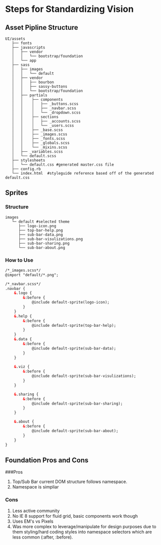 Steps for Standardizing Vision
====

## Asset Pipline Structure

```UI/assets
UI/assets
   ├── fonts
   ├── javascripts
   │   ├── vendor
   │   │   └── bootstrap/foundation
   │   └── app
   ├── sass
   │   ├── images
   │   │   └── default
   │   ├── vendor
   │   │   ├── bourbon
   │   │   ├── sassy-buttons
   │   │   └── bootstrap/foundation
   │   ├── partials
   │   │    ├── components
   │   │    │   ├── _buttons.scss
   │   │    │   ├── _navbar.scss
   │   │    │   └── _dropdown.scss
   │   │    ├── sections
   │   │    │   ├── _accounts.scss
   │   │    │   └── _users.scss
   │   │    ├── _base.scss
   │   │    ├── _images.scss
   │   │    ├── _fonts.scss
   │   │    ├── _globals.scss
   │   │    └── _mixins.scss
   │   ├── _variables.scss
   │   └── default.scss
   ├── stylesheets
   │   └── default.css #generated master.css file
   ├── config.rb
   └── index.html  #styleguide reference based off of the generated default.css 
```

## Sprites
### Structure
```Sprites
images
   └─ default #selected theme
      ├── logo-icon.png
      ├── top-bar-help.png
      ├── sub-bar-data.png
      ├── sub-bar-visulizations.png
      ├── sub-bar-sharing.png
      └── sub-bar-about.png
```

### How to Use
```html
/*_images.scss*/
@import "default/*.png";
```

```html
/*_navbar.scss*/
.navbar {
	&.logo {
		&:before {
			@include default-sprite(logo-icon);	
		}
	}
	&.help {
		&:before {
			@include default-sprite(top-bar-help);	
		}
	}
	&.data {
		&:before {
			@include default-sprite(sub-bar-data);	
		}
	}
	
	&.viz {
		&:before {
			@include default-sprite(sub-bar-visulizations);	
		}
	}

	&.sharing {
		&:before {
			@include default-sprite(sub-bar-sharing);	
		}
	}

	&.about {
		&:before {
			@include default-sprite(sub-bar-about);	
		}
	}
}
```

## Foundation Pros and Cons
###Pros
1. Top/Sub Bar current DOM structure follows namespace.
2. Namespace is simpliar

### Cons
1. Less active community
2. No IE 8 support for fluid grid, basic components work though
3. Uses EM's vs Pixels
4. Was more complex to leverage/manipulate for design purposes due to them styling/hard coding styles into namespace selectors which are less common (:after, :before).


